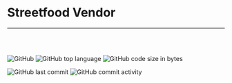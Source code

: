 # Streetfood Vendor
<hr>


<br/>
<br/>

![GitHub](https://img.shields.io/github/license/codingtyp/StreetfoodVendor?label=License&style=flat-square)
![GitHub top language](https://img.shields.io/github/languages/top/codingtyp/StreetfoodVendor?label=Python&style=flat-square)
![GitHub code size in bytes](https://img.shields.io/github/languages/code-size/codingtyp/StreetfoodVendor?label=Code%20Size&style=flat-square)

![GitHub last commit](https://img.shields.io/github/last-commit/codingtyp/StreetfoodVendor?label=Last%20Commit&style=flat-square)
![GitHub commit activity](https://img.shields.io/github/commit-activity/m/codingtyp/StreetfoodVendor?label=Commit%20Activity&style=flat-square)

